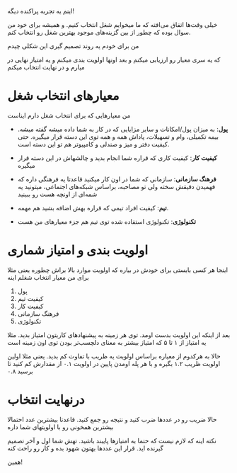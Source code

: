 اینم یه تجربه پراکنده دیگه!

خیلی وقت‌ها اتفاق می‌افته که ما میخوایم شغل انتخاب  کنیم. و همیشه برای خود من سوال بوده که چطور از بین گزینه‌های موجود بهترین شغل رو انتخاب کنم.

من برای خودم یه روند تصمیم گیری این شکلی چیدم

 که یه سری معیار رو ارزیابی میکنم و بعد اونها اولویت  بندی میکنم و یه امتیاز نهایی در میارم و در نهایت انتخاب میکنم

# معیارهای انتخاب شغل

من معیارهایی که برای انتخاب شغل دارم ایناست

* **پول**: به میزان پول/امکانات و سایر مزایایی که در کار به شما داده میشه گفته میشه. بیمه تکمیلی، وام و تسهیلات، پاداش همه و همه توی این دسته قرار میگیره. حتی کیفیت دفتر و میز و صندلی و کامپیوتر هم تو این دسته است.
* **کیفیت کار**: کیفیت کاری که قراره شما انجام بدید و چالشهاش در این دسته قرار میگیره
* **فرهنگ سازمانی**: سازمانی که شما در اون کار میکنید قاعدتا یه فرهنگی داره که فهمیدن دقیقش سخته ولی تو مصاحبه، براساس شبکه‌های اجتماعی، میتونید یه شمه‌ای از اونچه هست رو ببینید
* **تیم**: کیفیت افراد تیمی که قراره بهش اضافه بشید هم مهمه.

* **تکنولوژی**: تکنولوژی استفاده شده توی تیم هم جزء معیارهای من هست


# اولویت بندی و امتیاز شماری

اینجا هر کسی بایستی برای خودش در بیاره که اولویت موارد بالا براش چطوره
یعنی مثلا برای من معیار انتخاب شغلم اینه

1. پول
2. کیفیت تیم
3. کیفیت کار
4. فرهنگ سازمانی
5.  تکنولوژی

بعد از اینکه این اولویت بدست اومد. توی هر زمینه به پیشنهادهای کاریتون امتیاز بدید. مثلا یه امتیاز از ۱ تا ۵ که امتیاز بیشتر به معنای دلچسب‌تر بودن توی اون زمینه است

حالا به هرکدوم از معیاره براساس اولویت یه ظریب با تفاوت کم بدید. یعنی 
مثلا اولین اولویت ظریب ۱.۲ بگیره و با هر پله اومدن پایین در اولویت ۰.۱ از مقدارش کم کنید تا برسید ۰.۸


# درنهایت انتخاب
حالا ضریب رو در عددها ضرب کنید و نتیجه رو جمع کنید. قاعدتا بیشترین عدد احتمالا بیشترین همخونی رو با اولویتهای شما داره

 نکته اینه که لازم نیست که حتما به امتیازها پایبند باشید. تهش شما اول و آخر تصمیم گیرنده اید.
 قرار این عددها بهتون شهود بده و کار رو راحت کنه

همین!



